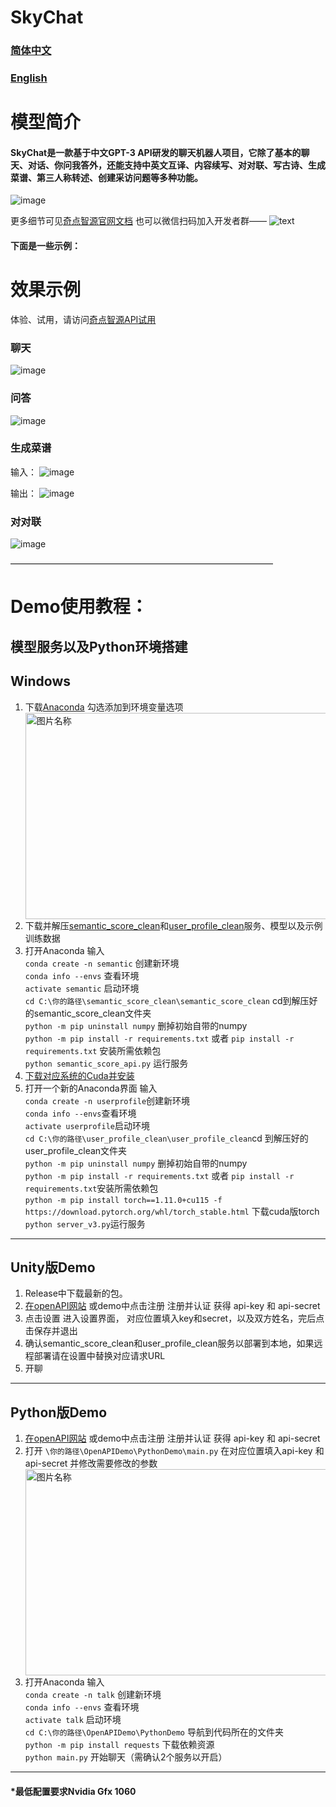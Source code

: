 # SkyChat
### [简体中文](README.CN.md)
### [English](README.md)

# 模型简介
#### SkyChat是一款基于中文GPT-3 API研发的聊天机器人项目，它除了基本的聊天、对话、你问我答外，还能支持中英文互译、内容续写、对对联、写古诗、生成菜谱、第三人称转述、创建采访问题等多种功能。
![image](https://user-images.githubusercontent.com/120169448/208878752-edde0544-2d1b-4513-b498-d118f3ed4c25.png)

更多细节可见[奇点智源官网文档](https://openapi.singularity-ai.com)
也可以微信扫码加入开发者群——
![text](https://user-images.githubusercontent.com/120169448/211474572-4e084a69-04d7-4d34-ab93-ef5fc3007b6f.jpg)


#### 下面是一些示例：

# 效果示例
体验、试用，请访问[奇点智源API试用](https://openapi.singularity-ai.com/index.html#/tryoutIndex)

### 聊天
![image](https://user-images.githubusercontent.com/120169448/208879009-0aefea8b-2183-4b94-b0d0-0351fe3af0d3.png)

### 问答
![image](https://user-images.githubusercontent.com/120169448/208879023-193723a6-caf9-4ff2-ba01-4c5c017326a8.png)

### 生成菜谱
输入：
![image](https://user-images.githubusercontent.com/120169448/208879071-fe0e87fa-c01d-4edb-8b8a-249e6c2e0b72.png)

输出：
![image](https://user-images.githubusercontent.com/120169448/208879104-3fb89264-5526-4f9f-ace6-508f9a606577.png)

### 对对联
![image](https://user-images.githubusercontent.com/120169448/208879500-4a7d644d-9d0d-4dc4-a6a4-0b21b5c891ac.png)

——————————————————————————————
# Demo使用教程：
## 模型服务以及Python环境搭建
## Windows
1. 下载[Anaconda](https://www.anaconda.com/) 勾选添加到环境变量选项  
   <img src="./p/2c75f4cd-d1c1-4e9d-96b2-96c4c246c18b.jpeg" width = "500" height = "330" alt="图片名称" align=center />
2. 下载并解压[semantic_score_clean](http://open-dialogue.singularity-ai.com/open_dialogue/share_model/semantic_score_clean.zip)和[user_profile_clean](http://open-dialogue.singularity-ai.com/open_dialogue/share_model/user_profile_clean.zip)服务、模型以及示例训练数据
3. 打开Anaconda 输入  
   `conda create -n semantic` 创建新环境  
   `conda info --envs` 查看环境   
   `activate semantic` 启动环境   
   `cd C:\你的路径\semantic_score_clean\semantic_score_clean` cd到解压好的semantic_score_clean文件夹  
   `python -m pip uninstall numpy` 删掉初始自带的numpy  
   `python -m pip install -r requirements.txt` 或者 `pip install -r requirements.txt` 安装所需依赖包   
   `python semantic_score_api.py` 运行服务
4. [下载对应系统的Cuda并安装](https://developer.nvidia.com/cuda-downloads)
5. 打开一个新的Anaconda界面 输入  
   `conda create -n userprofile`创建新环境  
   `conda info --envs`查看环境   
   `activate userprofile`启动环境   
   `cd C:\你的路径\user_profile_clean\user_profile_clean`cd  到解压好的user_profile_clean文件夹  
   `python -m pip uninstall numpy`  删掉初始自带的numpy   
   `python -m pip install -r requirements.txt` 或者 `pip install -r requirements.txt`安装所需依赖包   
   `python -m pip install torch==1.11.0+cu115 -f https://download.pytorch.org/whl/torch_stable.html` 下载cuda版torch      
   `python server_v3.py`运行服务

***
## Unity版Demo
1.  Release中下载最新的包。
2.  [在openAPI网站](https://openapi.singularity-ai.com/index.html#/login) 或demo中点击注册 注册并认证 获得 api-key 和 api-secret
3.  点击设置 进入设置界面， 对应位置填入key和secret，以及双方姓名，完后点击保存并退出
4.  确认semantic_score_clean和user_profile_clean服务以部署到本地，如果远程部署请在设置中替换对应请求URL
5.  开聊
***
## Python版Demo
1. [在openAPI网站](https://openapi.singularity-ai.com/index.html#/login) 或demo中点击注册 注册并认证 获得 api-key 和 api-secret
2. 打开 `\你的路径\OpenAPIDemo\PythonDemo\main.py` 在对应位置填入api-key 和 api-secret 并修改需要修改的参数
   <img src="./p/ZmTZD3SgRo.jpg" width = "800" height = "330" alt="图片名称" align=center />
3. 打开Anaconda 输入  
   `conda create -n talk` 创建新环境  
   `conda info --envs` 查看环境   
   `activate talk` 启动环境   
   `cd C:\你的路径\OpenAPIDemo\PythonDemo` 导航到代码所在的文件夹  
   `python -m pip install requests` 下载依赖资源  
   `python main.py` 开始聊天（需确认2个服务以开启）
***
#### *最低配置要求Nvidia Gfx 1060
